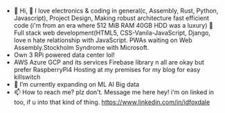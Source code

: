 - 👋 Hi, 💞️ I love electronics & coding in general(c, Assembly, Rust, Python, Javascript), Project Design, Making robust architecture fast efficient code (i'm from an era where 512 MiB RAM 40GB HDD was a luxury) 👀 Full stack web development(HTML5, CSS-Vanila-JavaScript, Django, love n hate  relationship with JavaScript. PWAs waiting on Web Assembly.Stockholm Syndrome with Microsoft.
- Own 3 RPi powered data center lol!
-  AWS Azure GCP and its services Firebase library n all are okay but prefer RaspberryPi4 Hosting at my premises for my blog for easy killswitch
- 🌱 I’m currently expanding on ML AI Big data
- 📫 How to reach me? plz don't.
Message me  here
hey! i'm on linked in too, if u into that kind of thing.
https://www.linkedin.com/in/idfoxdale
